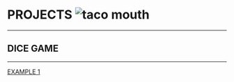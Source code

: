 
# PROJECTS ![taco mouth](https://github.com/user-attachments/assets/46251d72-5b3f-4feb-8145-09658109db24)
---
## DICE GAME
---
[EXAMPLE 1](/sample_page) 
